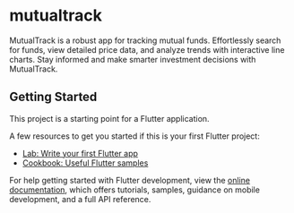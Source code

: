 # mutualtrack

MutualTrack is a robust app for tracking mutual funds. Effortlessly search for funds, view detailed price data, and analyze trends with interactive line charts. Stay informed and make smarter investment decisions with MutualTrack.

## Getting Started

This project is a starting point for a Flutter application.

A few resources to get you started if this is your first Flutter project:

- [Lab: Write your first Flutter app](https://docs.flutter.dev/get-started/codelab)
- [Cookbook: Useful Flutter samples](https://docs.flutter.dev/cookbook)

For help getting started with Flutter development, view the
[online documentation](https://docs.flutter.dev/), which offers tutorials,
samples, guidance on mobile development, and a full API reference.
